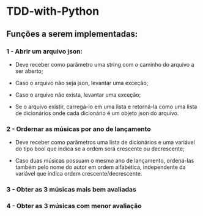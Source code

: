 # TDD-with-Python

## Funções a serem implementadas:

### 1 - Abrir um arquivo json:

- Deve receber como parâmetro uma string com o caminho do arquivo a ser aberto;

- Caso o arquivo não seja json, levantar uma exceção;

- Caso o arquivo não exista, levantar uma exceção;

- Se o arquivo existir, carregá-lo em uma lista e retorná-la como uma lista de dicionários onde cada dicionário é um objeto json do arquivo.

### 2 - Ordernar as músicas por ano de lançamento

-  Deve receber como parâmetros uma lista de dicionários e uma variável do tipo bool que indica se a ordem será crescente ou decrescente;

- Caso duas músicas possuam o mesmo ano de lançamento, ordená-las também pelo nome do autor em ordem alfabética, independente da variável que indica ordem crescente/decrescente.


### 3 - Obter as 3 músicas mais bem avaliadas


### 4 - Obter as 3 músicas com menor avaliação
